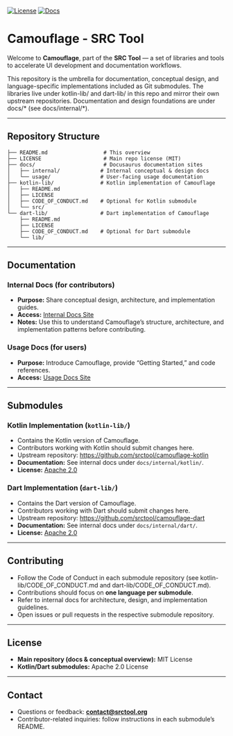 [![License](https://img.shields.io/badge/license-MIT-blue.svg)](LICENSE)
[![Docs](https://img.shields.io/badge/docs-Usage-blue.svg)](./docs/usage/)

# Camouflage - SRC Tool

Welcome to **Camouflage**, part of the **SRC Tool** — a set of libraries and tools to accelerate UI development and documentation workflows.

This repository is the umbrella for documentation, conceptual design, and language-specific implementations included as Git submodules. The libraries live under kotlin-lib/ and dart-lib/ in this repo and mirror their own upstream repositories. Documentation and design foundations are under docs/* (see docs/internal/*).

---

## Repository Structure
```
├── README.md                  # This overview
├── LICENSE                    # Main repo license (MIT)
├── docs/                      # Docusaurus documentation sites
│   ├── internal/             # Internal conceptual & design docs
│   └── usage/                # User-facing usage documentation
├── kotlin-lib/               # Kotlin implementation of Camouflage
│   ├── README.md
│   ├── LICENSE
│   ├── CODE_OF_CONDUCT.md    # Optional for Kotlin submodule
│   └── src/
└── dart-lib/                 # Dart implementation of Camouflage
    ├── README.md
    ├── LICENSE
    ├── CODE_OF_CONDUCT.md    # Optional for Dart submodule
    └── lib/
```
---

## Documentation

### Internal Docs (for contributors)

- **Purpose:** Share conceptual design, architecture, and implementation guides.  
- **Access:** [Internal Docs Site](./docs/internal/)  
- **Notes:** Use this to understand Camouflage’s structure, architecture, and implementation patterns before contributing.

### Usage Docs (for users)

- **Purpose:** Introduce Camouflage, provide “Getting Started,” and code references.  
- **Access:** [Usage Docs Site](./docs/usage/)  

---

## Submodules

### Kotlin Implementation (`kotlin-lib/`)

- Contains the Kotlin version of Camouflage.  
- Contributors working with Kotlin should submit changes here.  
- Upstream repository: https://github.com/srctool/camouflage-kotlin  
- **Documentation:** See internal docs under `docs/internal/kotlin/`.  
- **License:** [Apache 2.0](./kotlin-lib/LICENSE)

### Dart Implementation (`dart-lib/`)

- Contains the Dart version of Camouflage.  
- Contributors working with Dart should submit changes here.  
- Upstream repository: https://github.com/srctool/camouflage-dart  
- **Documentation:** See internal docs under `docs/internal/dart/`.  
- **License:** [Apache 2.0](./dart-lib/LICENSE)

---

## Contributing

- Follow the Code of Conduct in each submodule repository (see kotlin-lib/CODE_OF_CONDUCT.md and dart-lib/CODE_OF_CONDUCT.md).  
- Contributions should focus on **one language per submodule**.  
- Refer to internal docs for architecture, design, and implementation guidelines.  
- Open issues or pull requests in the respective submodule repository.

---

## License

- **Main repository (docs & conceptual overview):** MIT License  
- **Kotlin/Dart submodules:** Apache 2.0 License

---

## Contact

- Questions or feedback: **contact@srctool.org**  
- Contributor-related inquiries: follow instructions in each submodule’s README.